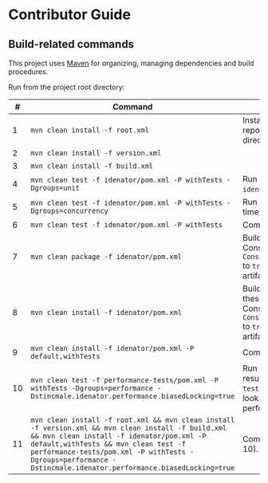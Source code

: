 # Contributor Guide
## Build-related commands
This project uses [Maven](https://maven.apache.org/) for organizing, managing dependencies and build procedures.

Run from the project root directory:

&#x23; | Command | Description
--- | --- | ---
1 | `mvn clean install -f root.xml` | Install root.xml artifact to your local Maven repository (usually `~/.m2/repository/` directory).
2 | `mvn clean install -f version.xml` |
3 | `mvn clean install -f build.xml` |
4 | `mvn clean test -f idenator/pom.xml -P withTests -Dgroups=unit` | Run only unit tests, results are in `idenator/target/surefire-reports` directory.
5 | `mvn clean test -f idenator/pom.xml -P withTests -Dgroups=concurrency` | Run only concurrency tests (takes noticeable time).
6 | `mvn clean test -f idenator/pom.xml -P withTests` | Combines 4 and 5.
7 | `mvn clean package -f idenator/pom.xml` | Build idenator and Javadocs artifacts. Consider modifying value of `Constants.EXCLUDE_ASSERTIONS_FROM_BYTECODE` to `true` before building production-ready artifacts.
8 | `mvn clean install -f idenator/pom.xml` | Build idenator and Javadocs artifacts, install these artifacts to local Maven repository. Consider modifying value of `Constants.EXCLUDE_ASSERTIONS_FROM_BYTECODE` to `true` before building production-ready artifacts.
9 | `mvn clean install -f idenator/pom.xml -P default,withTests` | Combines 6 and 8.
10 | `mvn clean test -f performance-tests/pom.xml -P withTests -Dgroups=performance -Dstincmale.idenator.performance.biasedLocking=true` | Run performance tests (takes a lot of time), results are in `performance-tests/target/idenator-performance`. Take a look at `JmhOptions` to see/modify settings for performance tests.
11 | `mvn clean install -f root.xml && mvn clean install -f version.xml && mvn clean install -f build.xml && mvn clean install -f idenator/pom.xml -P default,withTests && mvn clean test -f performance-tests/pom.xml -P withTests -Dgroups=performance -Dstincmale.idenator.performance.biasedLocking=true` | Combines everything (specifically 1, 2, 3, 9, 10).
